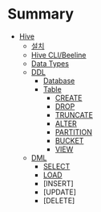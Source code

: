 # Summary

* [Hive](README.md)
    * [설치](Installation.md)
    * [Hive CLI/Beeline](CLI_Beeline.md)
    * [Data Types](Data_Types.md)
    * [DDL](HiveQL_DDL.md)
        * [Database](HiveQL_DDL_Database.md)
        * [Table](HiveQL_DDL_table.md)
            * [CREATE](HiveQL_DDL_table_create.md)
            * [DROP](HiveQL_DDL_table_drop.md)
            * [TRUNCATE](HiveQL_DDL_table_truncate.md)
            * [ALTER](HiveQL_DDL_table_alter.md)
            * [PARTITION](HiveQL_DDL_table_partition.md)
            * [BUCKET](HiveQL_DDL_table_bucket.md)
            * [VIEW](HiveQL_DDL_table_view.md)
    * [DML](HiveQL_DML.md)
        * [SELECT](HiveQL_DML_select.md)
        * [LOAD]()
        * [INSERT]
        * [UPDATE]
        * [DELETE]